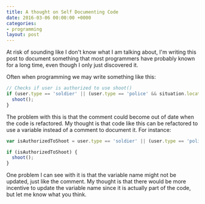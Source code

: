 ```yaml
---
title: A thought on Self Documenting Code
date: 2016-03-06 00:00:00 +0000
categories:
- programming
layout: post
---
```


At risk of sounding like I don't know what I am talking about, I'm writing this post to document something that most programmers have probably known for a long time, even though I only just discovered it.

Often when programming we may write something like this:

~~~javascript
// Checks if user is authorized to use shoot()
if (user.type == 'soldier' || (user.type == 'police' && situation.location == 'USA')) {
  shoot();
}
~~~

The problem with this is that the comment could become out of date when the code is refactored. My thought is that code like this can be refactored to use a variable instead of a comment to document it. For instance:

~~~javascript
var isAuthorizedToShoot = user.type == 'soldier' || (user.type == 'police' && situation.location == 'USA')

if (isAuthorizedToShoot) {
  shoot();
}
~~~

One problem I can see with it is that the variable name might not be updated, just like the comment. My thought is that there would be more incentive to update the variable name since it is actually part of the code, but let me know what you think.

